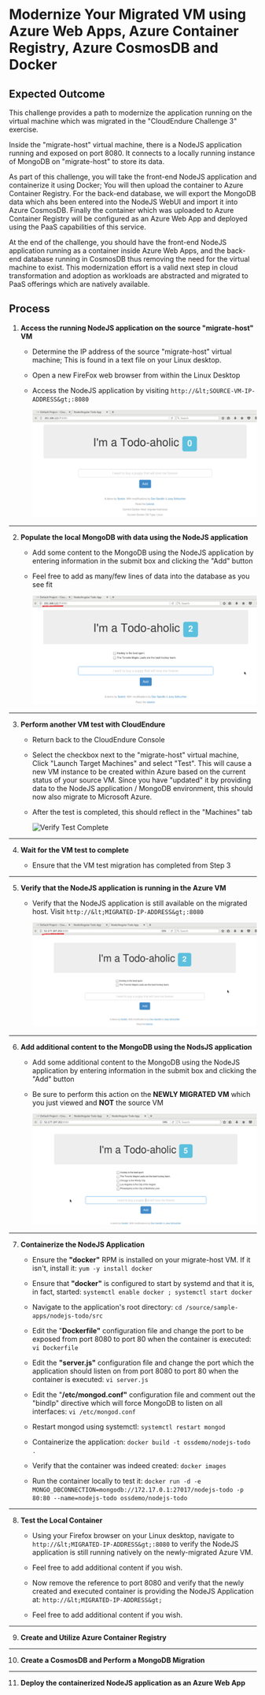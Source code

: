 # Modernize Your Migrated VM using Azure Web Apps, Azure Container Registry, Azure CosmosDB and Docker

## Expected Outcome

This challenge provides a path to modernize the application running on the virtual machine which was migrated in the "CloudEndure Challenge 3" exercise.

Inside the "migrate-host" virtual machine, there is a NodeJS application running and exposed on port 8080. It connects to a locally running instance of MongoDB on "migrate-host" to store its data.

As part of this challenge, you will take the front-end NodeJS application and containerize it using Docker; You will then upload the container to Azure Container Registry.  For the back-end database, we will export the MongoDB data which ahs been entered into the NodeJS WebUI and import it into Azure CosmosDB. Finally the container which was uploaded to Azure Container Registry will be configured as an Azure Web App and deployed using the PaaS capabilities of this service.

At the end of the challenge, you should have the front-end NodeJS application running as a container inside Azure Web Apps, and the back-end database running in CosmosDB thus removing the need for the virtual machine to exist. This modernization effort is a valid next step in cloud transformation and adoption as workloads are abstracted and migrated to PaaS offerings which are natively available.

## Process

1. <strong>Access the running NodeJS application on the source "migrate-host" VM</strong>

    * Determine the IP address of the source "migrate-host" virtual machine; This is found in a text file on your Linux desktop.

    * Open a new FireFox web browser from within the Linux Desktop

    * Access the NodeJS application by visiting ```http://&lt;SOURCE-VM-IP-ADDRESS&gt;:8080```

      ![Access Blank NodeJS MongoDB](./images/app-front-end-blank.png)

<hr>

2. <strong>Populate the local MongoDB with data using the NodeJS application</strong>

   * Add some content to the MongoDB using the NodeJS application by entering information in the submit box and clicking the "Add" button

   * Feel free to add as many/few lines of data into the database as you see fit

      ![Populate Source NodeJS MongoDB](./images/app-front-end-populated.png)  

<hr>

3. <strong>Perform another VM test with CloudEndure</strong>

    * Return back to the CloudEndure Console

    * Select the checkbox next to the "migrate-host" virtual machine, Click "Launch Target Machines" and select "Test".  This will cause a new VM instance to be created within Azure based on the current status of your source VM.  Since you have "updated" it by providing data to the NodeJS application / MongoDB environment, this should now also migrate to Microsoft Azure.

    * After the test is completed, this should reflect in the "Machines" tab

      ![Verify Test Complete](./images/ceagentinstall-7.jpg)

<hr>

4. <strong>Wait for the VM test to complete</strong>

   * Ensure that the VM test migration has completed from Step 3

<hr>

5. <strong>Verify that the NodeJS application is running in the Azure VM</strong>

   * Verify that the NodeJS application is still available on the migrated host.  Visit ```http://&lt;MIGRATED-IP-ADDRESS&gt;:8080```

      ![Populate Migrated NodeJS MongoDB](./images/app-front-end-migrated.png)

<hr>

6. <strong>Add additional content to the MongoDB using the NodsJS application</strong>


   * Add some additional content to the MongoDB using the NodeJS application by entering information in the submit box and clicking the "Add" button

   * Be sure to perform this action on the <strong>NEWLY MIGRATED VM</strong> which you just viewed and <STRONG>NOT</STRONG> the source VM

      ![Populate Source NodeJS MongoDB](./images/app-front-end-migrated-extra.png)

<hr>

7. <strong>Containerize the NodeJS Application</strong>

   * Ensure the <strong>"docker"</strong> RPM is installed on your migrate-host VM.  If it isn't, install it:  ```yum -y install docker```

   * Ensure that <strong>"docker"</strong> is configured to start by systemd and that it is, in fact, started:  ```systemctl enable docker ; systemctl start docker```

   * Navigate to the application's root directory: ```cd /source/sample-apps/nodejs-todo/src```

   * Edit the "<strong>Dockerfile"</strong> configuration file and change the port to be exposed from port 8080 to port 80 when the container is executed:  ```vi Dockerfile```

   * Edit the <strong>"server.js"</strong> configuration file and change the port which the application should listen on from port 8080 to port 80 when the container is executed:  ```vi server.js```

   * Edit the "<strong>/etc/mongod.conf"</strong> configuration file and comment out the "bindIp" directive which will force MongoDB to listen on all interfaces:  ```vi /etc/mongod.conf```

   * Restart mongod using systemctl:  ```systemctl restart mongod```

   * Containerize the application:  ```docker build -t ossdemo/nodejs-todo .```

   * Verify that the container was indeed created:  ```docker images```

   * Run the container locally to test it:  ```docker run -d -e MONGO_DBCONNECTION=mongodb://172.17.0.1:27017/nodejs-todo -p 80:80 --name=nodejs-todo ossdemo/nodejs-todo```

<hr>

8. <strong>Test the Local Container</strong>

   * Using your Firefox browser on your Linux desktop, navigate to ```http://&lt;MIGRATED-IP-ADDRESS&gt;:8080``` to verify the NodeJS application is still running natively on the newly-migrated Azure VM.

   * Feel free to add additional content if you wish.

   * Now remove the reference to port 8080 and verify that the newly created and executed container is providing the NodeJS Application at:  ```http://&lt;MIGRATED-IP-ADDRESS&gt;```

   * Feel free to add additional content if you wish.

<hr>

9. <strong>Create and Utilize Azure Container Registry</strong>

<hr>

10. <strong>Create a CosmosDB and Perform a MongoDB Migration</strong>

<hr>

11. <strong>Deploy the containerized NodeJS application as an Azure Web App</strong>

